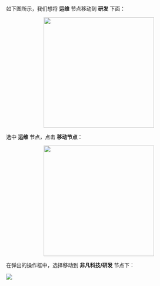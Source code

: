 如下图所示，我们想将 **运维** 节点移动到 **研发** 下面：

<img src="https://cdn.authing.cn/blog/20201020144735.png" height="300" style="display:block;margin: 0 auto;">

选中 **运维** 节点，点击 **移动节点**：


<img src="https://cdn.authing.cn/blog/20201020144847.png" height="300" style="display:block;margin: 0 auto;">


在弹出的操作框中，选择移动到 **非凡科技/研发** 节点下：

![](https://cdn.authing.cn/blog/20201020145014.png)